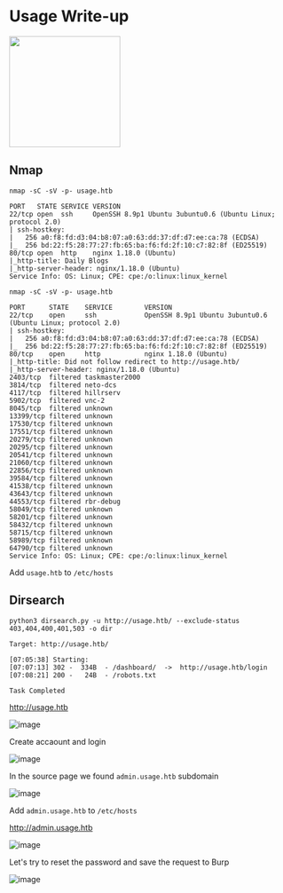 # Usage Write-up

<img src="https://labs.hackthebox.com/storage/avatars/23e804513a47e8f20bc865d0419946e1.png" width="200" height="200">

## Nmap

`nmap -sC -sV -p- usage.htb`

    PORT   STATE SERVICE VERSION
    22/tcp open  ssh     OpenSSH 8.9p1 Ubuntu 3ubuntu0.6 (Ubuntu Linux; protocol 2.0)
    | ssh-hostkey: 
    |   256 a0:f8:fd:d3:04:b8:07:a0:63:dd:37:df:d7:ee:ca:78 (ECDSA)
    |_  256 bd:22:f5:28:77:27:fb:65:ba:f6:fd:2f:10:c7:82:8f (ED25519)
    80/tcp open  http    nginx 1.18.0 (Ubuntu)
    |_http-title: Daily Blogs
    |_http-server-header: nginx/1.18.0 (Ubuntu)
    Service Info: OS: Linux; CPE: cpe:/o:linux:linux_kernel

`nmap -sC -sV -p- usage.htb`

    PORT      STATE    SERVICE        VERSION
    22/tcp    open     ssh            OpenSSH 8.9p1 Ubuntu 3ubuntu0.6 (Ubuntu Linux; protocol 2.0)
    | ssh-hostkey: 
    |   256 a0:f8:fd:d3:04:b8:07:a0:63:dd:37:df:d7:ee:ca:78 (ECDSA)
    |_  256 bd:22:f5:28:77:27:fb:65:ba:f6:fd:2f:10:c7:82:8f (ED25519)
    80/tcp    open     http           nginx 1.18.0 (Ubuntu)
    |_http-title: Did not follow redirect to http://usage.htb/
    |_http-server-header: nginx/1.18.0 (Ubuntu)
    2403/tcp  filtered taskmaster2000
    3814/tcp  filtered neto-dcs
    4117/tcp  filtered hillrserv
    5902/tcp  filtered vnc-2
    8045/tcp  filtered unknown
    13399/tcp filtered unknown
    17530/tcp filtered unknown
    17551/tcp filtered unknown
    20279/tcp filtered unknown
    20295/tcp filtered unknown
    20541/tcp filtered unknown
    21060/tcp filtered unknown
    22856/tcp filtered unknown
    39584/tcp filtered unknown
    41538/tcp filtered unknown
    43643/tcp filtered unknown
    44553/tcp filtered rbr-debug
    58049/tcp filtered unknown
    58201/tcp filtered unknown
    58432/tcp filtered unknown
    58715/tcp filtered unknown
    58989/tcp filtered unknown
    64790/tcp filtered unknown
    Service Info: OS: Linux; CPE: cpe:/o:linux:linux_kernel

Add `usage.htb` to `/etc/hosts`

## Dirsearch

`python3 dirsearch.py -u http://usage.htb/ --exclude-status 403,404,400,401,503 -o dir`

    Target: http://usage.htb/
    
    [07:05:38] Starting:                                                                                                                  
    [07:07:13] 302 -  334B  - /dashboard/  ->  http://usage.htb/login           
    [07:08:21] 200 -   24B  - /robots.txt                                       
                                                                                 
    Task Completed                                                                                                                        
                                         
http://usage.htb

![image](https://github.com/zer00d4y/writeups/assets/128820441/3483821e-2005-4105-aabf-409e5547619e)

Create accaount and login

![image](https://github.com/zer00d4y/writeups/assets/128820441/2c090840-9d55-4309-8c41-275ec38baf12)

In the source page we found `admin.usage.htb` subdomain

![image](https://github.com/zer00d4y/writeups/assets/128820441/d7bf8248-0170-465e-bbed-da9b7542902b)

Add `admin.usage.htb` to `/etc/hosts`

http://admin.usage.htb

![image](https://github.com/zer00d4y/writeups/assets/128820441/769b529d-c707-4708-b870-cf16138a1efa)

Let's try to reset the password and save the request to Burp

![image](https://github.com/zer00d4y/writeups/assets/128820441/b7181ba7-3777-45a9-8af2-93fbc4dcf724)

